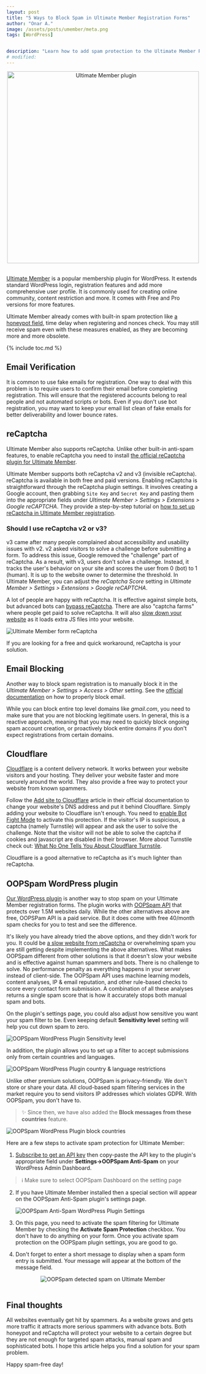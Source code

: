 ```yaml
---
layout: post
title: "5 Ways to Block Spam in Ultimate Member Registration Forms"
author: "Onar A."
image: /assets/posts/umember/meta.png
tags: [WordPress]


description: "Learn how to add spam protection to the Ultimate Member Registration Form using these 5 different methods in WordPress."
# modified: 
---
```

<center>
<img loading="lazy"  width="500" alt="Ultimate Member plugin" src="/blog/assets/posts/umember/header.png">
</center>
<br/>

[Ultimate Member](https://ultimatemember.com/) is a popular membership plugin for WordPress. It extends standard WordPress login, registration features and add more comprehensive user profile. It is commonly used for creating online community, content restriction and more. It comes with Free and Pro versions for more features. 

Ultimate Member already comes with built-in spam protection like [a honeypot field](https://www.oopspam.com/blog/ways-to-stop-spam#honeypot-filter-spam-with-a-hidden-field), time delay when registering and nonces check. You may still receive spam even with these measures enabled, as they are becoming more and more obsolete.

{% include toc.md %}

## Email Verification

It is common to use fake emails for registration. One way to deal with this problem is to require users to confirm their email before completing registration. This will ensure that the registered accounts belong to real people and not automated scripts or bots. Even if you don't use bot registration, you may want to keep your email list clean of fake emails for better deliverability and lower bounce rates.

## reCaptcha

Ultimate Member also supports reCaptcha. Unlike other built-in anti-spam features, to enable reCaptcha you need to install [the official reCaptcha plugin for Ultimate Member](https://wordpress.org/plugins/um-recaptcha/).

Ultimate Member supports both reCaptcha v2 and v3 (invisible reCaptcha). reCaptcha is available in both free and paid versions. Enabling reCaptcha is straightforward through the reCaptcha plugin settings. It involves creating a Google account, then grabbing `Site Key` and `Secret Key` and pasting them into the appropriate fields under *Ultimate Member > Settings > Extensions > Google reCAPTCHA*. They provide a step-by-step tutorial on [how to set up reCaptcha in Ultimate Member registration](https://docs.ultimatemember.com/article/72-google-recaptcha).

### Should I use reCaptcha v2 or v3?

v3 came after many people complained about accessibility and usability issues with v2. v2 asked visitors to solve a challenge before submitting a form. To address this issue, Google removed the "challenge" part of reCaptcha. As a result, with v3, users don't solve a challenge. Instead, it tracks the user's behavior on your site and scores the user from 0 (bot) to 1 (human). It is up to the website owner to determine the threshold. In Ultimate Member, you can adjust the *reCaptcha Score* setting in *Ultimate Member > Settings > Extensions > Google reCAPTCHA*.

A lot of people are happy with reCaptcha. It is effective against simple bots, but advanced bots can [bypass reCaptcha](https://github.com/xHossein/PyPasser). There are also "captcha farms" where people get paid to solve reCaptcha. It will also [slow down your website](https://www.oopspam.com/blog/recaptcha-performance-analyses) as it loads extra JS files into your website.

![Ultimate Member form reCaptcha](/blog/assets/posts/umembers/recaptcha.png "Ultimate Member form reCaptcha")

If you are looking for a free and quick workaround, reCaptcha is your solution.

## Email Blocking

Another way to block spam registration is to manually block it in the *Ultimate Member > Settings > Access > Other* setting. See the [official documentation](https://docs.ultimatemember.com/article/1604-block-email-address-on-registration) on how to properly block email.

While you can block entire top level domains like *gmail.com*, you need to make sure that you are not blocking legitimate users.
In general, this is a reactive approach, meaning that you may need to quickly block ongoing spam account creation, or proactively block entire domains if you don't expect registrations from certain domains.

## Cloudflare

[Cloudflare](https://www.cloudflare.com/) is a content delivery network. It works between your website visitors and your hosting. They deliver your website faster and more securely around the world. They also provide a free way to protect your website from known spammers.

Follow the [Add site to Cloudflare](https://developers.cloudflare.com/fundamentals/get-started/setup/add-site/) article in their official documentation to change your website's DNS address and put it behind Cloudflare. Simply adding your website to Cloudflare isn't enough. You need to [enable Bot Fight Mode](https://developers.cloudflare.com/bots/get-started/free/) to activate this protection. If the visitor's IP is suspicious, a captcha (namely Turnstile) will appear and ask the user to solve the challenge. Note that the visitor will not be able to solve the captcha if cookies and javascript are disabled in their browser. More about Turnstile check out: [What No One Tells You About Cloudflare Turnstile](https://www.oopspam.com/blog/cloudflare-turnstile).

Cloudflare is a good alternative to reCaptcha as it's much lighter than reCaptcha.

## OOPSpam WordPress plugin

[Our WordPress plugin](https://wordpress.org/plugins/oopspam-anti-spam/) is another way to stop spam on your Ultimate Member registration forms. The plugin works with [OOPSpam API](https://www.oopspam.com/) that protects over 1.5M websites daily. While the other alternatives above are free, OOPSPam API is a paid service. But it does come with free 40/month spam checks for you to test and see the difference.

It's likely you have already tried the above options, and they didn't work for you. It could be [a slow website from reCaptcha](https://www.oopspam.com/blog/recaptcha-performance-analyses) or overwhelming spam you are still getting despite implementing the above alternatives. What makes OOPSpam different from other solutions is that it doesn't slow your website and is effective against human spammers and bots. There is no challenge to solve. No performance penalty as everything happens in your server instead of client-side. The OOPSpam API uses machine learning models, content analyses, IP & email reputation, and other rule-based checks to score every contact form submission. A combination of all these analyses returns a single spam score that is how it accurately stops both manual spam and bots.

On the plugin's settings page, you could also adjust how sensitive you want your spam filter to be. Even keeping default __Sensitivity level__ setting will help you cut down spam to zero.

![OOPSpam WordPress Plugin Sensitivity level](https://www.oopspam.com/assets/WP_SensitivyLevel.jpg "OOPSpam WordPress Plugin Sensitivity level")

In addition, the plugin allows you to set up a filter to accept submissions only from certain countries and languages.

![OOPSpam WordPress Plugin country & language restrictions](https://www.oopspam.com/assets/country-language-filter.png "OOPSpam WordPress Plugin country & language restrictions")

Unlike other premium solutions, OOPSpam is privacy-friendly. We don't store or share your data. All cloud-based spam filtering services in the market require you to send visitors IP addresses which violates GDPR. With OOPSpam, you don't have to.

> ✨ Since then, we have also added the __Block messages from these countries__ feature.

![OOPSpam WordPress Plugin block countries](https://www.oopspam.com/blog/assets/wp-block-countries.png "OOPSpam WordPress Plugin block countries")

Here are a few steps to activate spam protection for Ultimate Member:

1. [Subscribe to get an API key](https://app.oopspam.com/Identity/Account/Register) then copy-paste the API key to the plugin's appropriate field under __Settings->OOPSpam Anti-Spam__ on your WordPress Admin Dashboard.

> ℹ️ Make sure to select OOPSpam Dashboard on the setting page

2. If you have Ultimate Member installed then a special section will appear on the OOPSpam Anti-Spam plugin's settings page.

    ![OOPSpam Anti-Spam WordPress Plugin Settings](/blog/assets/posts/umember/oopspam-umember-setting.png "OOPSpam Anti-Spam WordPress Plugin Settings")

3. On this page, you need to activate the spam filtering for Ultimate Member by checking the **Activate Spam Protection** checkbox. You don't have to do anything on your form. Once you activate spam protection on the OOPSpam plugin settings, you are good to go.

4. Don't forget to enter a short message to display when a spam form entry is submitted. Your message will appear at the bottom of the message field.

<center>
<img loading="lazy"  alt="OOPSpam detected spam on Ultimate Member" src="/blog/assets/posts/umember/umember-spam-detected.png">
</center>
<br/>

## Final thoughts

All websites eventually get hit by spammers. As a website grows and gets more traffic it attracts more serious spammers with advance bots. Both honeypot and reCaptcha will protect your website to a certain degree but they are not enough for targeted spam attacks, manual spam and sophisticated bots. I hope this article helps you find a solution for your spam problem.

Happy spam-free day!